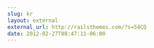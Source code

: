 ```yaml
---
slug: kr
layout: external
external_url: http://railsthemes.com/?s=54CQ
date: 2012-02-27T08:47:11-06:00
---
```

